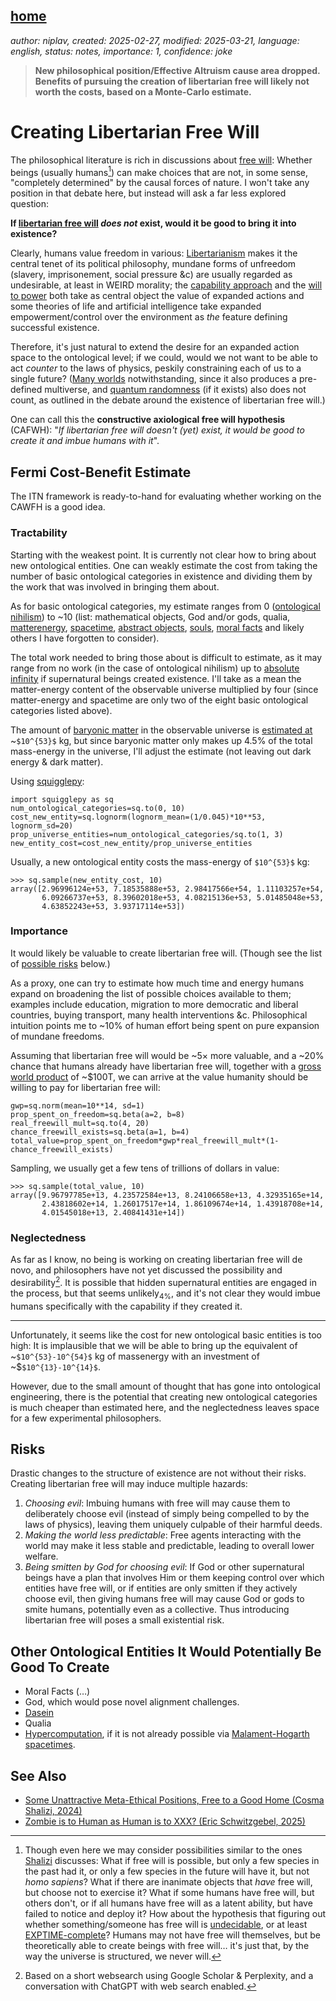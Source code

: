 [home](./index.md)
------------------

*author: niplav, created: 2025-02-27, modified: 2025-03-21, language: english, status: notes, importance: 1, confidence: joke*

> __New philosophical position/Effective Altruism cause area
dropped. Benefits of pursuing the creation of libertarian free will
likely not worth the costs, based on a Monte-Carlo estimate.__

Creating Libertarian Free Will
================================

The philosophical literature is rich in discussions about [free
will](https://en.wikipedia.org/wiki/Free-Will): Whether beings (usually
humans[^1]) can make choices that are not, in some sense, "completely
determined" by the causal forces of nature. I won't take
any position in that debate here, but instead will ask a
far less explored question:

__If [libertarian free
will](https://en.wikipedia.org/wiki/Libertarian_free_will) *does not*
exist, would it be good to bring it into existence?__

Clearly, humans value freedom in various:
[Libertarianism](https://en.wikipedia.org/wiki/Libertarianism) makes
it the central tenet of its political philosophy, mundane forms of
unfreedom (slavery, imprisonement, social pressure &c) are usually
regarded as undesirable, at least in WEIRD morality; the [capability
approach](https://en.wikipedia.org/wiki/Capability_Approach) and the
[will to power](https://en.wikipedia.org/wiki/Will_To_Power) both take
as central object the value of expanded actions and some theories of
life and artificial intelligence take expanded empowerment/control over
the environment as *the* feature defining successful existence.

Therefore, it's just natural to extend the desire for an expanded
action space to the ontological level; if we could, would we
not want to be able to act *counter* to the laws of physics,
peskily constraining each of us to a single future? ([Many
worlds](https://en.wikipedia.org/wiki/Many-Worlds_Interpretation)
notwithstanding, since it also produces a pre-defined multiverse, and
[quantum randomness](https://en.wikipedia.org/wiki/Quantum_randomness)
(if it exists) also does not count, as outlined in the debate around
the existence of libertarian free will.)

One can call this the __constructive axiological free will hypothesis__
(CAFWH): "*If libertarian free will doesn't (yet) exist, it would be
good to create it and imbue humans with it*".

Fermi Cost-Benefit Estimate
----------------------------

The ITN framework<!--TODO: link--> is ready-to-hand for evaluating whether
working on the CAWFH is a good idea.

### Tractability

Starting with the weakest point. It is currently not clear how to bring
about new ontological entities. One can weakly estimate the cost from
taking the number of basic ontological categories in existence and
dividing them by the work that was involved in bringing them about.

As for basic ontological categories,
my estimate ranges from 0 ([ontological
nihilism](https://en.wikipedia.org/wiki/Ontological_nihilism))
to ~10 (list: mathematical objects, God and/or gods, qualia,
[matterenergy](https://en.wikipedia.org/wiki/Matter-energy_relation),
[spacetime](https://en.wikipedia.org/wiki/Spacetime), [abstract
objects](https://en.wikipedia.org/wiki/Abstract_object),
[souls](https://en.wikipedia.org/wiki/Soul), [moral
facts](https://en.wikipedia.org/wiki/Moral_Realism) and likely others
I have forgotten to consider).

The total work needed to bring those about is difficult to estimate, as
it may range from no work (in the case of ontological nihilism) up to
[absolute infinity](https://en.wikipedia.org/wiki/Absolute_Infinite)
if supernatural beings created existence. I'll take as a mean the
matter-energy content of the observable universe multiplied by four
(since matter-energy and spacetime are only two of the eight basic
ontological categories listed above).

The amount of [baryonic
matter](https://en.wikipedia.org/wiki/Baryonic_matter)
in the observable universe is [estimated
at](https://en.wikipedia.org/wiki/Observable_Universe) ~`$10^{53}$` kg,
but since baryonic matter only makes up 4.5% of the total mass-energy
in the universe, I'll adjust the estimate (not leaving out dark energy &
dark matter).

Using [squigglepy](https://github.com/rethinkpriorities/squigglepy):

	import squigglepy as sq
	num_ontological_categories=sq.to(0, 10)
	cost_new_entity=sq.lognorm(lognorm_mean=(1/0.045)*10**53, lognorm_sd=20)
	prop_universe_entities=num_ontological_categories/sq.to(1, 3)
	new_entity_cost=cost_new_entity/prop_universe_entities

Usually, a new ontological entity costs the mass-energy of `$10^{53}$` kg:

	>>> sq.sample(new_entity_cost, 10)
	array([2.96996124e+53, 7.18535888e+53, 2.98417566e+54, 1.11103257e+54,
	       6.09266737e+53, 8.39602018e+53, 4.08215136e+53, 5.01485048e+53,
	       4.63852243e+53, 3.93717114e+53])

### Importance

It would likely be valuable to create libertarian free will. (Though
see the list of [possible risks](#Risks) below.)

As a proxy, one can try to estimate how much time and energy humans
expand on broadening the list of possible choices available to them;
examples include education, migration to more democratic and liberal
countries, buying transport, many health interventions &c. Philosophical
intuition points me to ~10% of human effort being spent on pure expansion
of mundane freedoms.

Assuming that libertarian free will would be ~5× more valuable, and a
~20% chance that humans already have libertarian free will, together with
a [gross world product](https://en.wikipedia.org/wiki/Gross_World_Product)
of ~\$100T, we can arrive at the value humanity should be willing to
pay for libertarian free will:

	gwp=sq.norm(mean=10**14, sd=1)
	prop_spent_on_freedom=sq.beta(a=2, b=8)
	real_freewill_mult=sq.to(4, 20)
	chance_freewill_exists=sq.beta(a=1, b=4)
	total_value=prop_spent_on_freedom*gwp*real_freewill_mult*(1-chance_freewill_exists)

Sampling, we usually get a few tens of trillions of dollars in value:

	>>> sq.sample(total_value, 10)
	array([9.96797785e+13, 4.23572584e+13, 8.24106658e+13, 4.32935165e+14,
	       2.43818602e+14, 1.26017517e+14, 1.86109674e+14, 1.43918708e+14,
	       4.01545018e+13, 2.40841431e+14])

### Neglectedness

As far as I know, no being is working on creating libertarian free will
de novo, and philosophers have not yet discussed the possibility and
desirability[^2]. It is possible that hidden supernatural entities are
engaged in the process, but that seems unlikely<sub>4%</sub>, and it's
not clear they would imbue humans specifically with the capability if
they created it.

---------------------------------

Unfortunately, it seems like the cost for new ontological basic entities
is too high: It is implausible that we will be able to bring up the
equivalent of ~`$10^{53}-10^{54}$` kg of massenergy with an investment
of ~\$`$10^{13}-10^{14}$`.

However, due to the small amount of thought that has gone into ontological
engineering, there is the potential that creating new ontological
categories is much cheaper than estimated here, and the neglectedness
leaves space for a few experimental philosophers.

Risks
------

Drastic changes to the structure of existence are not without their
risks. Creating libertarian free will may induce multiple hazards:

1. *Choosing evil*: Imbuing humans with free will may cause them to deliberately choose evil (instead of simply being compelled to by the laws of physics), leaving them uniquely culpable of their harmful deeds.
2. *Making the world less predictable*: Free agents interacting with the world may make it less stable and predictable, leading to overall lower welfare.
3. *Being smitten by God for choosing evil*: If God or other supernatural beings have a plan that involves Him or them keeping control over which entities have free will, or if entities are only smitten if they actively choose evil, then giving humans free will may cause God or gods to smite humans, potentially even as a collective. Thus introducing libertarian free will poses a small existential risk.

Other Ontological Entities It Would Potentially Be Good To Create
-------------------------------------------------------------------

* Moral Facts (…)
* God, which would pose novel alignment challenges.
* [Dasein](https://en.wikipedia.org/wiki/Dasein)
* Qualia
* [Hypercomputation](https://en.wikipedia.org/wiki/Hypercomputation), if it is not already possible via [Malament-Hogarth spacetimes](https://en.wikipedia.org/wiki/Malament-Hogarth_spacetime).

See Also
---------

* [Some Unattractive Meta-Ethical Positions, Free to a Good Home (Cosma Shalizi, 2024)](http://bactra.org/notebooks/some-meta-ethical-positions.html)
* [Zombie is to Human as Human is to XXX? (Eric Schwitzgebel, 2025)](https://schwitzsplinters.blogspot.com/2025/02/zombie-is-to-human-as-human-is-to-xxx_26.html)

[^1]: Though even here we may consider possibilities similar to the ones [Shalizi](http://bactra.org/notebooks/some-meta-ethical-positions.html) discusses: What if free will is possible, but only a few species in the past had it, or only a few species in the future will have it, but not *homo sapiens*? What if there are inanimate objects that *have* free will, but choose not to exercise it? What if some humans<!--TODO: link Aaronson anecdote--> have free will, but others don't, or if all humans have free will as a latent ability, but have failed to notice and deploy it? How about the hypothesis that figuring out whether something/someone has free will is [undecidable](https://en.wikipedia.org/wiki/Undecidable), or at least [EXPTIME-complete](https://en.wikipedia.org/wiki/EXPTIME-complete)? Humans may not have free will themselves, but be theoretically able to create beings with free will… it's just that, by the way the universe is structured, we never will.
[^2]: Based on a short websearch using Google Scholar & Perplexity, and a conversation with ChatGPT with web search enabled.
